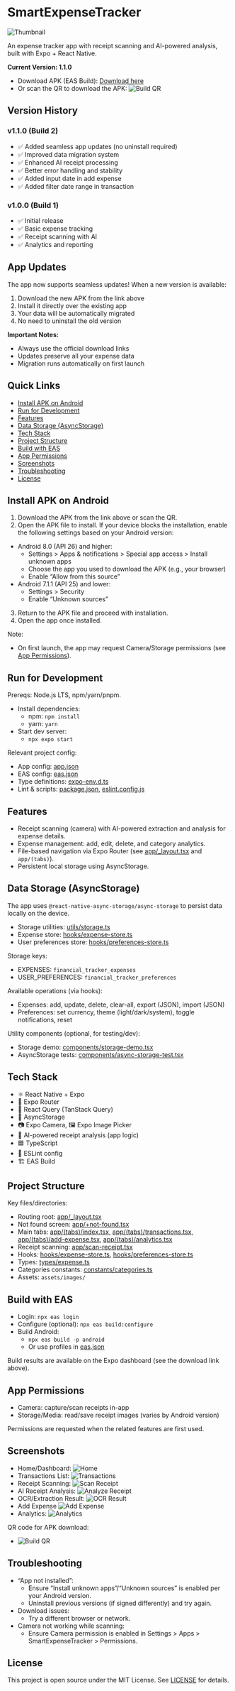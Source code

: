# SmartExpenseTracker

![Thumbnail](assets/images/screenshots/thumbnail.png)

An expense tracker app with receipt scanning and AI-powered analysis, built with Expo + React Native.

**Current Version: 1.1.0**

- Download APK (EAS Build): [Download here](https://expo.dev/accounts/okisulton/projects/SmartExpenseTracker/builds/b7d87b1a-b1e1-46a5-addb-71eefef435c8)
- Or scan the QR to download the APK:
  ![Build QR](assets/images/screenshots/build-qr.png "QR Download APK")

## Version History

### v1.1.0 (Build 2)

- ✅ Added seamless app updates (no uninstall required)
- ✅ Improved data migration system
- ✅ Enhanced AI receipt processing
- ✅ Better error handling and stability
- ✅ Added input date in add expense
- ✅ Added filter date range in transaction

### v1.0.0 (Build 1)

- ✅ Initial release
- ✅ Basic expense tracking
- ✅ Receipt scanning with AI
- ✅ Analytics and reporting

## App Updates

The app now supports seamless updates! When a new version is available:

1. Download the new APK from the link above
2. Install it directly over the existing app
3. Your data will be automatically migrated
4. No need to uninstall the old version

**Important Notes:**

- Always use the official download links
- Updates preserve all your expense data
- Migration runs automatically on first launch

## Quick Links

- [Install APK on Android](#install-apk-on-android)
- [Run for Development](#run-for-development)
- [Features](#features)
- [Data Storage (AsyncStorage)](#data-storage-asyncstorage)
- [Tech Stack](#tech-stack)
- [Project Structure](#project-structure)
- [Build with EAS](#build-with-eas)
- [App Permissions](#app-permissions)
- [Screenshots](#screenshots)
- [Troubleshooting](#troubleshooting)
- [License](#license)

## Install APK on Android

1) Download the APK from the link above or scan the QR.
2) Open the APK file to install. If your device blocks the installation, enable the following settings based on your Android version:

- Android 8.0 (API 26) and higher:
  - Settings > Apps & notifications > Special app access > Install unknown apps
  - Choose the app you used to download the APK (e.g., your browser)
  - Enable “Allow from this source”
- Android 7.1.1 (API 25) and lower:
  - Settings > Security
  - Enable “Unknown sources”

3) Return to the APK file and proceed with installation.
4) Open the app once installed.

Note:

- On first launch, the app may request Camera/Storage permissions (see [App Permissions](#app-permissions)).

## Run for Development

Prereqs: Node.js LTS, npm/yarn/pnpm.

- Install dependencies:
  - npm: `npm install`
  - yarn: `yarn`
- Start dev server:
  - `npx expo start`

Relevant project config:

- App config: [app.json](app.json)
- EAS config: [eas.json](eas.json)
- Type definitions: [expo-env.d.ts](expo-env.d.ts)
- Lint & scripts: [package.json](package.json), [eslint.config.js](eslint.config.js)

## Features

- Receipt scanning (camera) with AI-powered extraction and analysis for expense details.
- Expense management: add, edit, delete, and category analytics.
- File-based navigation via Expo Router (see [app/_layout.tsx](app/_layout.tsx) and `app/(tabs)`).
- Persistent local storage using AsyncStorage.

## Data Storage (AsyncStorage)

The app uses `@react-native-async-storage/async-storage` to persist data locally on the device.

- Storage utilities: [utils/storage.ts](utils/storage.ts)
- Expense store: [hooks/expense-store.ts](hooks/expense-store.ts)
- User preferences store: [hooks/preferences-store.ts](hooks/preferences-store.ts)

Storage keys:

- EXPENSES: `financial_tracker_expenses`
- USER_PREFERENCES: `financial_tracker_preferences`

Available operations (via hooks):

- Expenses: add, update, delete, clear-all, export (JSON), import (JSON)
- Preferences: set currency, theme (light/dark/system), toggle notifications, reset

Utility components (optional, for testing/dev):

- Storage demo: [components/storage-demo.tsx](components/storage-demo.tsx)
- AsyncStorage tests: [components/async-storage-test.tsx](components/async-storage-test.tsx)

## Tech Stack

- ⚛️ React Native + Expo
- 🧭 Expo Router
- 🔄 React Query (TanStack Query)
- 💾 AsyncStorage
- 📷 Expo Camera, 🖼️ Expo Image Picker
- 🧠 AI-powered receipt analysis (app logic)
- 🟦 TypeScript
- 🧪 ESLint config
- 🏗️ EAS Build

## Project Structure

Key files/directories:

- Routing root: [app/_layout.tsx](app/_layout.tsx)
- Not found screen: [app/+not-found.tsx](app/+not-found.tsx)
- Main tabs: [app/(tabs)/index.tsx](app/(tabs)/index.tsx), [app/(tabs)/transactions.tsx](app/(tabs)/transactions.tsx), [app/(tabs)/add-expense.tsx](app/(tabs)/add-expense.tsx), [app/(tabs)/analytics.tsx](app/(tabs)/analytics.tsx)
- Receipt scanning: [app/scan-receipt.tsx](app/scan-receipt.tsx)
- Hooks: [hooks/expense-store.ts](hooks/expense-store.ts), [hooks/preferences-store.ts](hooks/preferences-store.ts)
- Types: [types/expense.ts](types/expense.ts)
- Categories constants: [constants/categories.ts](constants/categories.ts)
- Assets: `assets/images/`

## Build with EAS

- Login: `npx eas login`
- Configure (optional): `npx eas build:configure`
- Build Android:
  - `npx eas build -p android`
  - Or use profiles in [eas.json](eas.json)

Build results are available on the Expo dashboard (see the download link above).

## App Permissions

- Camera: capture/scan receipts in-app
- Storage/Media: read/save receipt images (varies by Android version)

Permissions are requested when the related features are first used.

## Screenshots

- Home/Dashboard:
  ![Home](assets/images/screenshots/home.png)
- Transactions List:
  ![Transactions](assets/images/screenshots/transactions.png)
- Receipt Scanning:
  ![Scan Receipt](assets/images/screenshots/scan-receipt.png)
- AI Receipt Analysis:
  ![Analyze Receipt](assets/images/screenshots/ai-analyzing.png)
- OCR/Extraction Result:
  ![OCR Result](assets/images/screenshots/ocr-result.png)
- Add Expense
  ![Add Expense](assets/images/screenshots/add-expense.png)
- Analytics:
  ![Analytics](assets/images/screenshots/analytics.png)

QR code for APK download:

- ![Build QR](assets/images/screenshots/build-qr.png)

## Troubleshooting

- “App not installed”:
  - Ensure “Install unknown apps”/“Unknown sources” is enabled per your Android version.
  - Uninstall previous versions (if signed differently) and try again.
- Download issues:
  - Try a different browser or network.
- Camera not working while scanning:
  - Ensure Camera permission is enabled in Settings > Apps > SmartExpenseTracker > Permissions.

## License

This project is open source under the MIT License. See [LICENSE](LICENSE) for details.

